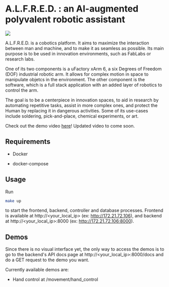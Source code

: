 # A.L.F.R.E.D. : an AI-augmented polyvalent robotic assistant

![](https://lh3.googleusercontent.com/JEOWY7b3WMAHVkF5KZLIHeB23qiwjvKzhWhWC9J5-x-8ZxOtSWnrIjf0i0tEbXrPixt26_uIJCs-0_4TrWsS=w1920-h592-rw)

A.L.F.R.E.D. is a cobotics platform. It aims to maximize the interaction between man and machine, and to make it as seamless as possible. Its main purpose is to be used in innovation environments, such as FabLabs or research labs.

One of its two components is a uFactory xArm 6, a six Degrees of Freedom (DOF) industrial robotic arm. It allows for complex motion in space to manipulate objetcs in the environment. The other component is the software, which is a full stack application with an added layer of robotics to control the arm.

The goal is to be a centerpiece in innovation spaces, to aid in research by automating repetitive tasks, assist in more complex ones, and protect the Human by replacing it in dangerous activities. Some of its use-cases include soldering, pick-and-place, chemical experiments, or art.

Check out the demo video [here](https://www.youtube.com/watch?v=6KcHh4nWJFI)! Updated video to come soon.

## Requirements

- Docker

- docker-compose

## Usage

Run

```bash
make up
```
to start the frontend, backend, controller and database processes. Frontend is available at http://<your_local_ip> (ex: http://172.21.72.106), and backend at http://<your_local_ip>:8000 (ex: http://172.21.72.106:8000).

## Demos

Since there is no visual interface yet, the only way to access the demos is to go to the backend's API docs page at http://<your_local_ip>:8000/docs and do a GET request to the demo you want.

Currently available demos are: 

- Hand control at /movement/hand_control
